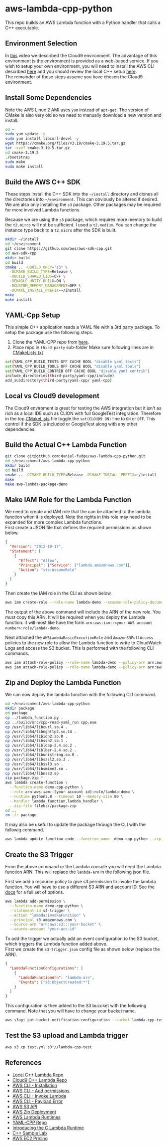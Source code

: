 # aws-lambda-cpp-python
This repo builds an AWS Lambda function with a Python handler that calls a C++ executable. 

## Environment Selection
In [this](https://youtu.be/olO5ORrq1cU) video we described the Cloud9 environment. The advantage of this environment is 
the environment is provided as a web-based service. If you wish to setup your own environment, you will need to install
the AWS CLI described [here](https://docs.aws.amazon.com/cli/latest/userguide/install-cliv2-linux.html) and you should 
review the local C++ setup [here](https://github.com/daniel-fudge/aws-lambda-cpp-local-build).   
The remainder of these steps assume you have chosen the Cloud9 environment.

## Install Some Dependencies
Note the AWS Linux 2 AMI uses `yum` instead of `apt-get`. The version of CMake is also very old so we need to manually download a new version and install.
```bash
cd ~
sudo yum update -y
sudo yum install libcurl-devel -y
wget https://cmake.org/files/v3.19/cmake-3.19.5.tar.gz
tar -xvzf cmake-3.19.5.tar.gz 
cd cmake-3.19.5
./bootstrap
sudo make
sudo make install
```

## Build the AWS C++ SDK
These steps install the C++ SDK into the `~/install` directory and clones all the directories into `~/environment`. This can obviously be altered if desired.    
We are also only installing the `s3` package. Other packages may be required for more involved Lambda functions. 

Because we are using the `s3` package, which requires more memory to build the `t2.mirco` will not be sufficient. I used a `t2.medium`. 
You can change the instance type back to a `t2.micro` after the SDK is built.

```bash
mkdir ~/install
cd ~/environment
git clone https://github.com/aws/aws-sdk-cpp.git
cd aws-sdk-cpp
mkdir build
cd build
cmake .. -DBUILD_ONLY="s3" \
  -DCMAKE_BUILD_TYPE=Release \
  -DBUILD_SHARED_LIBS=OFF \
  -DENABLE_UNITY_BUILD=ON \
  -DCUSTOM_MEMORY_MANAGEMENT=OFF \
  -DCMAKE_INSTALL_PREFIX=~/install
make
make install
```

## YAML-Cpp Setup
This simple C++ application reads a YAML file with a 3rd party package. To setup the package use the following steps.
1. Clone the YAML-CPP repo from [here](https://github.com/jbeder/yaml-cpp.git).
2. Place repo in `third-party` sub-folder
Make sure following lines are in [CMakeLists.txt](CMakeLists.txt)

```bash
set(YAML_CPP_BUILD_TESTS OFF CACHE BOOL "disable yaml tests")
set(YAML_CPP_BUILD_TOOLS OFF CACHE BOOL "disable yaml tools")
set(YAML_CPP_BUILD_CONTRIB OFF CACHE BOOL "disable yaml contrib")
include_directories(third-party/yaml-cpp/include)
add_subdirectory(third-party/yaml-cpp/ yaml-cpp)
```

## Local vs Cloud9 development
The Cloud9 enviroment is great for testing the AWS integration but it isn't as rich as a local IDE such as CLION with full GoogleTest integration.
Therefore in the top [CMakeLists](CMakeLists.txt) file toggle the `set(CLOUD9 ON)` line to `ON` or `OFF`. This control if the SDK is included or
GoogleTest along with any other dependencies.

## Build the Actual C++ Lambda Function
```bash
git clone git@github.com:daniel-fudge/aws-lambda-cpp-python.git
cd ~/environment/aws-lambda-cpp-python
mkdir build
cd build
cmake .. -DCMAKE_BUILD_TYPE=Release -DCMAKE_INSTALL_PREFIX=~/install
make
make aws-lambda-package-demo
```

## Make IAM Role for the Lambda Function
We need to create and IAM role that the can be attached to the lambda function when it is deployed. 
Note the rights in this role may need to be expanded for more complex Lambda functions.  
First create a JSON file that defines the required permissions as shown below.
```JSON
{
  "Version": "2012-10-17",
  "Statement": [
    {
      "Effect": "Allow",
      "Principal": {"Service": ["lambda.amazonaws.com"]},
      "Action": "sts:AssumeRole"
    }
  ]
}
```
Then create the IAM role in the CLI as shown below.
```bash
aws iam create-role --role-name lambda-demo --assume-role-policy-document file://trust-policy.json
```
The output of the above command will include the ARN of the new role. You must copy this ARN. It will be required when you deploy the Lambda function. 
It will most like have the form `arn:aws:iam::<your AWS account number>:role/lambda-demo`.   

Next attached the `AWSLambdaBasicExecutionRole` and `AmazonS3FullAccess` policies to the new role to allow the Lambda function to write to CloudWatch Logs and access the S3 bucket. 
This is performed with the following CLI commands.
```bash 
aws iam attach-role-policy --role-name lambda-demo --policy-arn arn:aws:iam::aws:policy/service-role/AWSLambdaBasicExecutionRole
aws iam attach-role-policy --role-name lambda-demo --policy-arn arn:aws:iam::aws:policy/service-role/AmazonS3FullAccess
```

## Zip and Deploy the Lambda Function 
We can now deploy the lambda function with the following CLI command.
```bash
cd ~/environment/aws-lambda-cpp-python
mkdir package
cd package
cp ../lambda_function.py .
cp ../build/src/cpp-read-yaml_run cpp.exe
cp /usr/lib64/libcurl.so.4 .
cp /usr/lib64/libnghttp2.so.14 .
cp /usr/lib64/libidn2.so.0 .
cp /usr/lib64/libssh2.so.1 .
cp /usr/lib64/libldap-2.4.so.2 .
cp /usr/lib64/liblber-2.4.so.2 .
cp /usr/lib64/libunistring.so.0 .
cp /usr/lib64/libsasl2.so.3 .
cp /usr/lib64/libssl3.so .
cp /usr/lib64/libsmime3.so .
cp /usr/lib64/libnss3.so .
zip package.zip *
aws lambda create-function \
  --function-name demo-cpp-python \
  --role arn:aws:iam::[your account id]:role/lambda-demo \
  --runtime python3.8 --timeout 10 --memory-size 80 \
  --handler lambda_function.lambda_handler \
  --zip-file fileb://package.zip
cd ..
rm -fr package
```

It may also be useful to update the package through the CLI with the followig command.
```bash
aws lambda update-function-code --function-name  demo-cpp-python --zip-file fileb://package.zip
```

## Create the S3 Trigger
From the above command or the Lambda console you will need the Lambda function ARN. This will replace the `lambda-arn` in the following json file.

First we add a resource policy to give s3 permission to invoke the lambda function. You will have to use a different S3 ARN and account ID. 
See the [docs](https://awscli.amazonaws.com/v2/documentation/api/latest/reference/lambda/add-permission.html) for a full set of options.
```bash
aws lambda add-permission \
  --function-name demo-cpp-python \
  --statement-id s3-trigger \
  --action "lambda:InvokeFunction" \
  --principal s3.amazonaws.com \
  --source-arn "arn:aws:s3:::your-bucket" \
  --source-account "your-acc-id"
```

To add the trigger we actually add an event configuration to the S3 bucket, which triggers the Lambda function added above.  
First we create the `s3-trigger.json` config file as shown below (replace the ARN).
```json
{
  "LambdaFunctionConfigurations": [
    {
      "LambdaFunctionArn": "lambda-arn",
      "Events": ["s3:ObjectCreated:*"]
    }
  ]
}
```
This configuration is then added to the S3 buccket with the following command. Note that you will have to change your bucket name.
```bash
aws s3api put-bucket-notification-configuration --bucket lambda-cpp-test  --notification-configuration file://s3-trigger.json
```

## Test the S3 upload and Lambda trigger
```bash
aws s3 cp test.yml s3://lambda-cpp-test
```

## References
- [Local C++ Lambda Repo](https://github.com/daniel-fudge/aws-lambda-cpp-local-build)
- [Cloud9 C++ Lambda Repo](https://github.com/daniel-fudge/aws-lambda-cpp-cloud9)
- [AWS CLI - Installation](https://docs.aws.amazon.com/cli/latest/userguide/install-cliv2-linux.html)
- [AWS CLI - Add permissions](https://awscli.amazonaws.com/v2/documentation/api/latest/reference/lambda/add-permission.html)
- [AWS CLI - Invoke Lambda](https://docs.aws.amazon.com/cli/latest/reference/lambda/invoke.html#examples)
- [AWS CLI - Payload Error](https://stackoverflow.com/questions/60310607/amazon-aws-cli-not-allowing-valid-json-in-payload-parameter)
- [AWS S3 API](https://awscli.amazonaws.com/v2/documentation/api/latest/reference/s3api/put-bucket-notification-configuration.html)
- [AWS Zip Deployment](https://docs.aws.amazon.com/lambda/latest/dg/python-package.html)
- [AWS Lambda Runtimes](https://docs.aws.amazon.com/lambda/latest/dg/lambda-runtimes.html)
- [YAML-CPP Repo](https://github.com/jbeder/yaml-cpp)
- [Introducing the C Lambda Runtime](https://aws.amazon.com/blogs/compute/introducing-the-c-lambda-runtime/)
- [C++ Sample Lab](https://github.com/awslabs/aws-lambda-cpp)
- [AWS EC2 Pricing](https://aws.amazon.com/ec2/pricing/on-demand/)
